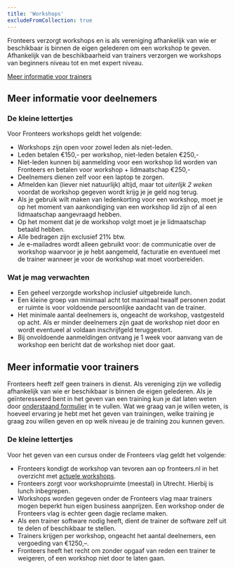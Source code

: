 ```yaml
---
title: 'Workshops'
excludeFromCollection: true
---
```


Fronteers verzorgt workshops en is als vereniging afhankelijk van wie er beschikbaar is binnen de eigen gelederen om een workshop te geven. Afhankelijk van de beschikbaarheid van trainers verzorgen we workshops van beginners niveau tot en met expert niveau.

[Meer informatie voor trainers](#meer-informatie-voor-trainers)

## Meer informatie voor deelnemers

### De kleine lettertjes

Voor Fronteers workshops geldt het volgende:

-   Workshops zijn open voor zowel leden als niet-leden.
-   Leden betalen €150,- per workshop, niet-leden betalen €250,-
-   Niet-leden kunnen bij aanmelding voor een workshop lid worden van Fronteers en betalen voor workshop + lidmaatschap €250,-
-   Deelnemers dienen zelf voor een laptop te zorgen.
-   Afmelden kan (liever niet natuurlijk) altijd, maar tot _uiterlijk 2 weken_ voordat de workshop gegeven wordt krijg je je geld nog terug.
-   Als je gebruik wilt maken van ledenkorting voor een workshop, moet je op het moment van aankondiging van een workshop lid zijn of al een lidmaatschap aangevraagd hebben.
-   Op het moment dat je de workshop volgt moet je je lidmaatschap betaald hebben.
-   Alle bedragen zijn exclusief 21% btw.
-   Je e-mailadres wordt alleen gebruikt voor: de communicatie over de workshop waarvoor je je hebt aangemeld, facturatie en eventueel met de trainer wanneer je voor de workshop wat moet voorbereiden.

### Wat je mag verwachten

-   Een geheel verzorgde workshop inclusief uitgebreide lunch.
-   Een kleine groep van minimaal acht tot maximaal twaalf personen zodat er ruimte is voor voldoende persoonlijke aandacht van de trainer.
-   Het minimale aantal deelnemers is, ongeacht de workshop, vastgesteld op acht. Als er minder deelnemers zijn gaat de workshop niet door en wordt eventueel al voldaan inschrijfgeld teruggestort.
-   Bij onvoldoende aanmeldingen ontvang je 1 week voor aanvang van de workshop een bericht dat de workshop niet door gaat.

## Meer informatie voor trainers

Fronteers heeft zelf geen trainers in dienst. Als vereniging zijn we volledig afhankelijk van wie er beschikbaar is binnen de eigen gelederen. Als je geïnteresseerd bent in het geven van een training kun je dat laten weten door [onderstaand formulier](#formulier-1) in te vullen. Wat we graag van je willen weten, is hoeveel ervaring je hebt met het geven van trainingen, welke training je graag zou willen geven en op welk niveau je de training zou kunnen geven.

### De kleine lettertjes

Voor het geven van een cursus onder de Fronteers vlag geldt het volgende:

-   Fronteers kondigt de workshop van tevoren aan op fronteers.nl in het overzicht met [actuele workshops](/workshops).
-   Fronteers zorgt voor workshopruimte (meestal) in Utrecht. Hierbij is lunch inbegrepen.
-   Workshops worden gegeven onder de Fronteers vlag maar trainers mogen beperkt hun eigen business aanprijzen. Een workshop onder de Fronteers vlag is echter geen dagje reclame maken.
-   Als een trainer software nodig heeft, dient de trainer de software zelf uit te delen of beschikbaar te stellen.
-   Trainers krijgen per workshop, ongeacht het aantal deelnemers, een vergoeding van €1250,–.
-   Fronteers heeft het recht om zonder opgaaf van reden een trainer te weigeren, of een workshop niet door te laten gaan.
